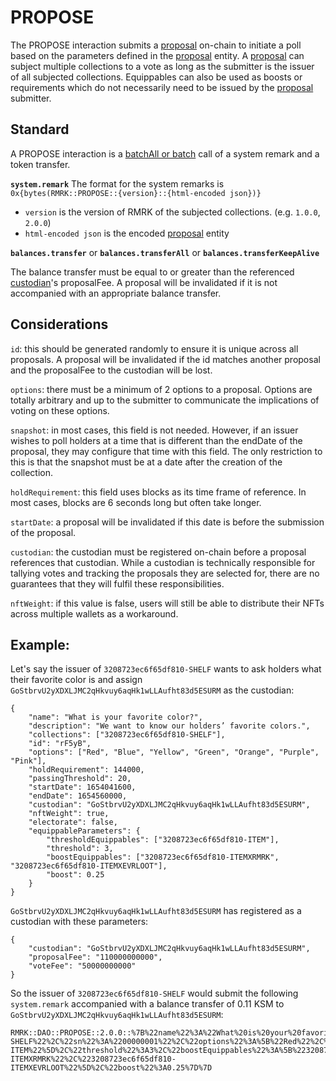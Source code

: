 # PROPOSE

The PROPOSE interaction submits a [proposal](../entities/proposal.md) on-chain to initiate a poll based on the parameters defined in the [proposal](../entities/proposal.md) entity.
A [proposal](../entities/proposal.md) can subject multiple collections to a vote as long as the submitter is the issuer of all subjected collections.
Equippables can also be used as boosts or requirements which do not necessarily need to be issued by the [proposal](../entities/proposal.md) submitter.

## Standard

A PROPOSE interaction is a [batchAll or batch](https://polkadot.js.org/docs/api/cookbook/tx#how-can-i-batch-transactions) call of a system remark and a token transfer.

**`system.remark`**
The format for the system remarks is `0x{bytes(RMRK::PROPOSE::{version}::{html-encoded json})}`
- `version` is the version of RMRK of the subjected collections. (e.g. `1.0.0`, `2.0.0`)
- `html-encoded json` is the encoded [proposal](../entities/proposal.md) entity

**`balances.transfer`** or **`balances.transferAll`** or **`balances.transferKeepAlive`**

The balance transfer must be equal to or greater than the referenced [custodian](../entities/custodian.md)'s proposalFee. A proposal will be invalidated if it is
not accompanied with an appropriate balance transfer.

## Considerations

`id`: this should be generated randomly to ensure it is unique across all proposals. A proposal will be invalidated if the id matches another proposal and the 
proposalFee to the custodian will be lost.

`options`: there must be a minimum of 2 options to a proposal. Options are totally arbitrary and up to the submitter to communicate the implications of voting on these options.

`snapshot`: in most cases, this field is not needed. However, if an issuer wishes to poll holders at a time that is different than the endDate of the proposal, they may
configure that time with this field. The only restriction to this is that the snapshot must be at a date after the creation of the collection.

`holdRequirement`: this field uses blocks as its time frame of reference. In most cases, blocks are 6 seconds long but often take longer.

`startDate`: a proposal will be invalidated if this date is before the submission of the proposal.

`custodian`: the custodian must be registered on-chain before a proposal references that custodian. While a custodian is technically responsible for tallying votes
and tracking the proposals they are selected for, there are no guarantees that they will fulfil these responsibilities.

`nftWeight`: if this value is false, users will still be able to distribute their NFTs across multiple wallets as a workaround.

## Example:

Let's say the issuer of `3208723ec6f65df810-SHELF` wants to ask holders what their favorite color is and assign `GoStbrvU2yXDXLJMC2qHkvuy6aqHk1wLLAufht83d5ESURM` as the custodian:

```
{
	"name": "What is your favorite color?",
	"description": "We want to know our holders’ favorite colors.",
	"collections": ["3208723ec6f65df810-SHELF"],
	"id": "rF5yB",
	"options": ["Red", "Blue", "Yellow", "Green", "Orange", "Purple", "Pink"],
	"holdRequirement": 144000,
	"passingThreshold": 20,
	"startDate": 1654041600,
	"endDate": 1654560000,
	"custodian": "GoStbrvU2yXDXLJMC2qHkvuy6aqHk1wLLAufht83d5ESURM",
	"nftWeight": true,
	"electorate": false,
	"equippableParameters": {
		"thresholdEquippables": ["3208723ec6f65df810-ITEM"],
		"threshold": 3,
		"boostEquippables": ["3208723ec6f65df810-ITEMXRMRK", "3208723ec6f65df810-ITEMXEVRLOOT"],
		"boost": 0.25
	}
}
```

`GoStbrvU2yXDXLJMC2qHkvuy6aqHk1wLLAufht83d5ESURM` has registered as a custodian with these parameters:

```
{
	"custodian": "GoStbrvU2yXDXLJMC2qHkvuy6aqHk1wLLAufht83d5ESURM",
	"proposalFee": "110000000000",
	"voteFee": "50000000000"
}
```

So the issuer of `3208723ec6f65df810-SHELF` would submit the following `system.remark` accompanied with a balance transfer of 0.11 KSM to `GoStbrvU2yXDXLJMC2qHkvuy6aqHk1wLLAufht83d5ESURM`:

```
RMRK::DAO::PROPOSE::2.0.0::%7B%22name%22%3A%22What%20is%20your%20favorite%20color%3F%22%2C%22description%22%3A%22We%20want%20to%20know%20our%20holders%E2%80%99%20favorite%20colors.%22%2C%22collection%22%3A%223208723ec6f65df810-SHELF%22%2C%22sn%22%3A%2200000001%22%2C%22options%22%3A%5B%22Red%22%2C%22Blue%22%2C%22Yellow%22%2C%22Green%22%2C%22Orange%22%2C%22Purple%22%2C%22Pink%22%5D%2C%22holdRequirement%22%3A144000%2C%22passingThreshold%22%3A20%2C%22startDate%22%3A1654041600%2C%22endDate%22%3A1654560000%2C%22custodian%22%3A%22GoStbrvU2yXDXLJMC2qHkvuy6aqHk1wLLAufht83d5ESURM%22%2C%22nftWeight%22%3Atrue%2C%22electorate%22%3Afalse%2C%22equippableParameters%22%3A%7B%22thresholdEquippables%22%3A%5B%223208723ec6f65df810-ITEM%22%5D%2C%22threshold%22%3A3%2C%22boostEquippables%22%3A%5B%223208723ec6f65df810-ITEMXRMRK%22%2C%223208723ec6f65df810-ITEMXEVRLOOT%22%5D%2C%22boost%22%3A0.25%7D%7D
```

